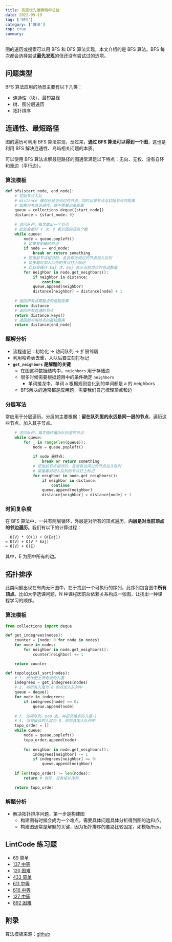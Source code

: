 ```yaml
---
title: 宽度优先搜索精华总结
date: 2022-05-19
tag: ['BFS']
category: ['算法']
top: true
summary: 
---
```


图的遍历或搜索可以用 BFS 和 DFS 算法实现，本文介绍的是 BFS 算法。BFS 每次都会选择尝试**最先发现**的但还没有尝试过的选项。

## 问题类型

BFS 算法应用的场景主要有以下几类：
+ 连通性（块）、最短路径
+ 树、图分层遍历
+ 拓扑排序

## 连通性、最短路径
图的遍历可利用 BFS 算法实现，反过来，**通过 BFS 算法可以得到一个图**，这也是利用 BFS 解决连通性、岛屿相关问题的本质。

可以使用 BFS 算法求解最短路径的图通常满足以下特点：无向、无权、没有自环和重边（平行边）。

### 算法模板
``` python
def bfs(start_node, end_node):
    # 初始节点入队
    # distance 缓存已经访问过的节点，同时记录节点与初始节点的距离
    # 如果只考虑连通性，就不需要记录距离
    queue = collections.deque([start_node])
    distance = {start_node: 0}
    
    # 访问队列，每次取出一个节点
    # 此处会循环 V 次，V 表示图的顶点个数
    while queue:
        node = queue.popleft()
        # 如果有明确的终点
        if node == end_node:
            break or return something
        # 把当前节点相邻的、且没有访问过的节点加入队列
        # 紧接着对加入队列的节点打上标记
        # 此处会循环 Eaj 次，Eaj 表示当前顶点的邻边数量
        for neighbor in node.get_neighbors():
            if neighbor in distance:
                continue
            queue.append(neighbor)
            distance[neighbor] = distance[node] + 1
    
    # 返回所有点离起点的最短距离
    return distance
    # 返回所有连通的节点
    return distance.keys()
    # 返回起点离终点的最短距离
    return distance[end_node]
```

### 题解分析

+ 流程速记：初始化 -> 访问队列 -> 扩展邻居
+ 利用哈希表去重，入队后要立刻打标记
+ **`get_neighbors` 是解题的关键**
    + 在图这种数据结构中，`neighbors` 用于存储边
    + 很多时候需要根据题目中的条件确定 `neighbors`
        + 单词接龙中，单词 a 根据规则变化到的单词都是 a 的 neighbors
    + BFS解决的通常都是应用题，需要我们自己梳理顶点和边

### 分层写法
常应用于分层遍历。分层的主要根据：**留在队列里的永远是同一层的节点**，遍历这些节点，加入其子节点。

``` python
    # 访问队列，每次循环遍历队列里的节点
    while queue:
        for _ in range(len(queue)):
            node = queue.popleft()
            
            if node 是终点:
                break or return something
            # 把当前节点相邻的、且没有访问过的节点加入队列
            # 紧接着对加入队列的节点打上标记
            for neighbor in node.get_neighbors():
                if neighbor in distance:
                    continue
                queue.append(neighbor)
                distance[neighbor] = distance[node] + 1
```

### 时间复杂度
在 BFS 算法中，一共有两层循环，外层是对所有的顶点遍历，**内层是对当前顶点的邻边遍历**。我们有以下的计算过程：
```
  O(V) * (O(1) + O(Eaj)) 
= O(V) + O(V * Eaj) 
= O(V) + O(E)
```
其中，E 为图中所有的边。

## 拓扑排序
此类问题出现在有向无环图中，在于找到一个可执行的序列，此序列包含图中**所有顶点**。比如大学选课问题，N 种课程因前后依赖关系构成一张图，让找出一种课程学习的顺序。

### 算法模板
``` python
from collections import deque

def get_indegrees(nodes):
    counter = {node: 0 for node in nodes}
    for node in nodes:
        for neighbor in node.get_neighbors():
            counter[neighbor] += 1

    return counter

def topological_sort(nodes):
    # 1. 统计图上所有点的入度
    indegrees = get_indegrees(nodes)
    # 2. 将所有入度为 0 的点加入队列中
    queue = deque()
    for node in indegrees:
        if indegrees[node] == 0:
            queue.append(node)
    
    # 3. 访问队列，pop 点，并把邻接点的入度-1
    # 4. 当邻接点的入度为 0，则将其加入队列中
    topo_order = []
    while queue:
        node = queue.popleft()
        topo_order.append(node)
        
        for neighbor in node.get_neighbors():
            indegrees[neighbor] -= 1
            if indegrees[neighbor] == 0:
                queue.append(neighbor)
    
    if len(topo_order) != len(nodes):
        return # 有环，没有拓扑序列

    return topo_order
```
### 解题分析
+ 解决拓扑排序问题，第一步是构建图
    + 构建图有时候会成为一个难点，需要具体问题具体分析得到图的边和点。
    + 构建图通常是解题的关键，因为拓扑排序的套路比较固定，如模板所示。

## LintCode 练习题

+ [69 简单](https://www.lintcode.com/problem/69/)
+ [137 中等](https://www.lintcode.com/problem/137/)
+ [120 困难](https://www.lintcode.com/problem/120/)
+ [433 简单](https://www.lintcode.com/problem/433/)
+ [611 中等](https://www.lintcode.com/problem/611/)
+ [616 中等](https://www.lintcode.com/problem/616/)
+ [127 中等](https://www.lintcode.com/problem/127/)
+ [892 困难](https://www.lintcode.com/problem/892/)

## 附录

算法模板来源：[github](https://github.com/ninechapter-algorithm/linghu-algorithm-templete)
